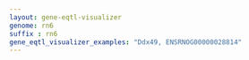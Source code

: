 ```yaml
---
layout: gene-eqtl-visualizer
genome: rn6
suffix : rn6
gene_eqtl_visualizer_examples: "Ddx49, ENSRNOG00000028814"
---
```


